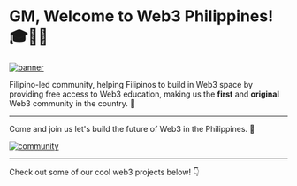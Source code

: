 # GM, Welcome to Web3 Philippines! 🎓💖🌿

[![banner](https://user-images.githubusercontent.com/15052701/188503339-154a3ea1-6d8a-449d-881e-f3025b4e536e.jpg)](https://web3philippines.org)


Filipino-led community, helping Filipinos to build in Web3 space by providing free access to Web3 education, making us the **first** and **original** Web3 community in the country. 💪

---

Come and join us let's build the future of Web3 in the Philippines. 💖

[![community](https://discordapp.com/api/guilds/970915199617990707/widget.png?style=banner2)](https://web3philippines.org/discord)

---

Check out some of our cool web3 projects below! 👇
